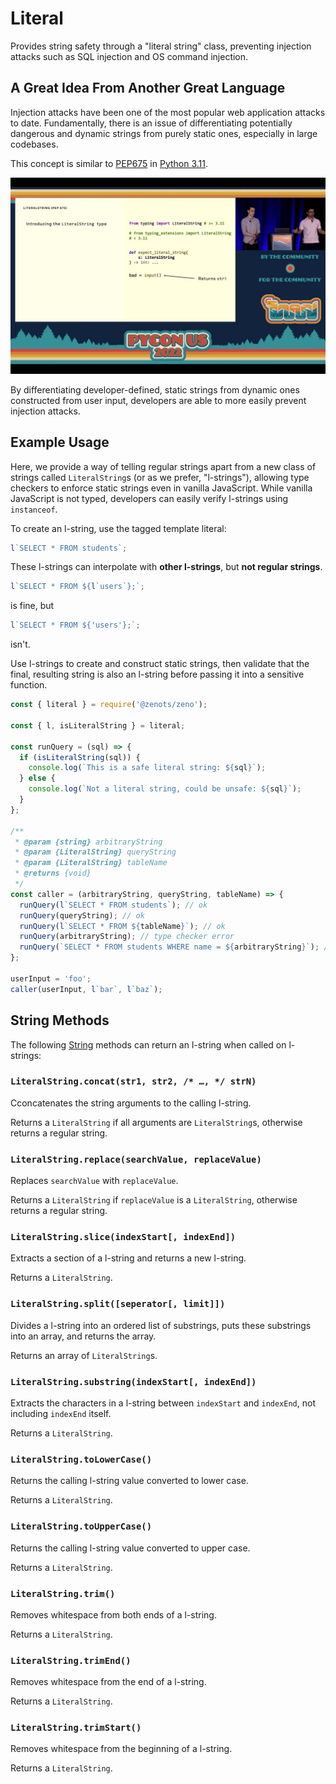 # Literal

Provides string safety through a "literal string" class, preventing injection attacks such as SQL injection and OS command injection.

## A Great Idea From Another Great Language

Injection attacks have been one of the most popular web application attacks to date. Fundamentally, there is an issue of differentiating potentially dangerous and dynamic strings from purely static ones, especially in large codebases.

This concept is similar to [PEP675](https://peps.python.org/pep-0675/) in [Python 3.11](https://docs.python.org/3.11/whatsnew/3.11.html#pep-675-arbitrary-literal-string-type).

![pycon.jpg](./pycon.jpg)

By differentiating developer-defined, static strings from dynamic ones constructed from user input, developers are able to more easily prevent injection attacks.

## Example Usage

Here, we provide a way of telling regular strings apart from a new class of strings called `LiteralString`s (or as we prefer, "l-strings"), allowing type checkers to enforce static strings even in vanilla JavaScript. While vanilla JavaScript is not typed, developers can easily verify l-strings using `instanceof`.

To create an l-string, use the tagged template literal:

```javascript
l`SELECT * FROM students`;
```

These l-strings can interpolate with **other l-strings**, but **not regular strings**.

```javascript
l`SELECT * FROM ${l`users`};`;
```

is fine, but

```javascript
l`SELECT * FROM ${'users'};`;
```

isn't.

Use l-strings to create and construct static strings, then validate that the final, resulting string is also an l-string before passing it into a sensitive function.

```javascript
const { literal } = require('@zenots/zeno');

const { l, isLiteralString } = literal;

const runQuery = (sql) => {
  if (isLiteralString(sql)) {
    console.log(`This is a safe literal string: ${sql}`);
  } else {
    console.log(`Not a literal string, could be unsafe: ${sql}`);
  }
};

/**
 * @param {string} arbitraryString
 * @param {LiteralString} queryString
 * @param {LiteralString} tableName
 * @returns {void}
 */
const caller = (arbitraryString, queryString, tableName) => {
  runQuery(l`SELECT * FROM students`); // ok
  runQuery(queryString); // ok
  runQuery(l`SELECT * FROM ${tableName}`); // ok
  runQuery(arbitraryString); // type checker error
  runQuery(`SELECT * FROM students WHERE name = ${arbitraryString}`); // type checker error
};

userInput = 'foo';
caller(userInput, l`bar`, l`baz`);
```

## String Methods

The following [String](https://developer.mozilla.org/en-US/docs/Web/JavaScript/Reference/Global_Objects/String/) methods can return an l-string when called on l-strings:

### `LiteralString.concat(str1, str2, /* …, */ strN)`

Cconcatenates the string arguments to the calling l-string.

Returns a `LiteralString` if all arguments are `LiteralString`s, otherwise returns a regular string.

### `LiteralString.replace(searchValue, replaceValue)`

Replaces `searchValue` with `replaceValue`.

Returns a `LiteralString` if `replaceValue` is a `LiteralString`, otherwise returns a regular string.

### `LiteralString.slice(indexStart[, indexEnd])`

Extracts a section of a l-string and returns a new l-string.

Returns a `LiteralString`.

### `LiteralString.split([seperator[, limit]])`

Divides a l-string into an ordered list of substrings, puts these substrings into an array, and returns the array.

Returns an array of `LiteralString`s.

### `LiteralString.substring(indexStart[, indexEnd])`

Extracts the characters in a l-string between `indexStart` and `indexEnd`, not including `indexEnd` itself.

Returns a `LiteralString`.

### `LiteralString.toLowerCase()`

Returns the calling l-string value converted to lower case.

Returns a `LiteralString`.

### `LiteralString.toUpperCase()`

Returns the calling l-string value converted to upper case.

Returns a `LiteralString`.

### `LiteralString.trim()`

Removes whitespace from both ends of a l-string.

Returns a `LiteralString`.

### `LiteralString.trimEnd()`

Removes whitespace from the end of a l-string.

Returns a `LiteralString`.

### `LiteralString.trimStart()`

Removes whitespace from the beginning of a l-string.

Returns a `LiteralString`.
